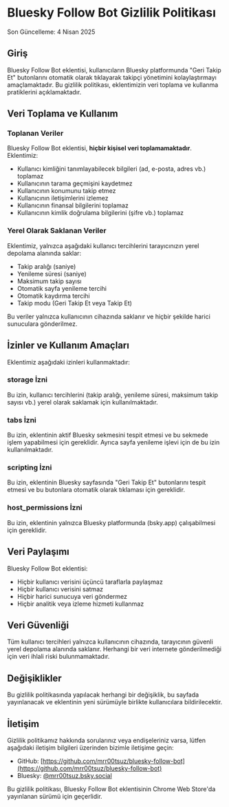 # Bluesky Follow Bot Gizlilik Politikası

Son Güncelleme: 4 Nisan 2025

## Giriş

Bluesky Follow Bot eklentisi, kullanıcıların Bluesky platformunda "Geri Takip Et" butonlarını otomatik olarak tıklayarak takipçi yönetimini kolaylaştırmayı amaçlamaktadır. Bu gizlilik politikası, eklentimizin veri toplama ve kullanma pratiklerini açıklamaktadır.

## Veri Toplama ve Kullanım

### Toplanan Veriler

Bluesky Follow Bot eklentisi, **hiçbir kişisel veri toplamamaktadır**. Eklentimiz:

- Kullanıcı kimliğini tanımlayabilecek bilgileri (ad, e-posta, adres vb.) toplamaz
- Kullanıcının tarama geçmişini kaydetmez
- Kullanıcının konumunu takip etmez
- Kullanıcının iletişimlerini izlemez
- Kullanıcının finansal bilgilerini toplamaz
- Kullanıcının kimlik doğrulama bilgilerini (şifre vb.) toplamaz

### Yerel Olarak Saklanan Veriler

Eklentimiz, yalnızca aşağıdaki kullanıcı tercihlerini tarayıcınızın yerel depolama alanında saklar:

- Takip aralığı (saniye)
- Yenileme süresi (saniye)
- Maksimum takip sayısı
- Otomatik sayfa yenileme tercihi
- Otomatik kaydırma tercihi
- Takip modu (Geri Takip Et veya Takip Et)

Bu veriler yalnızca kullanıcının cihazında saklanır ve hiçbir şekilde harici sunuculara gönderilmez.

## İzinler ve Kullanım Amaçları

Eklentimiz aşağıdaki izinleri kullanmaktadır:

### storage İzni
Bu izin, kullanıcı tercihlerini (takip aralığı, yenileme süresi, maksimum takip sayısı vb.) yerel olarak saklamak için kullanılmaktadır.

### tabs İzni
Bu izin, eklentinin aktif Bluesky sekmesini tespit etmesi ve bu sekmede işlem yapabilmesi için gereklidir. Ayrıca sayfa yenileme işlevi için de bu izin kullanılmaktadır.

### scripting İzni
Bu izin, eklentinin Bluesky sayfasında "Geri Takip Et" butonlarını tespit etmesi ve bu butonlara otomatik olarak tıklaması için gereklidir.

### host_permissions İzni
Bu izin, eklentinin yalnızca Bluesky platformunda (bsky.app) çalışabilmesi için gereklidir.

## Veri Paylaşımı

Bluesky Follow Bot eklentisi:

- Hiçbir kullanıcı verisini üçüncü taraflarla paylaşmaz
- Hiçbir kullanıcı verisini satmaz
- Hiçbir harici sunucuya veri göndermez
- Hiçbir analitik veya izleme hizmeti kullanmaz

## Veri Güvenliği

Tüm kullanıcı tercihleri yalnızca kullanıcının cihazında, tarayıcının güvenli yerel depolama alanında saklanır. Herhangi bir veri internete gönderilmediği için veri ihlali riski bulunmamaktadır.

## Değişiklikler

Bu gizlilik politikasında yapılacak herhangi bir değişiklik, bu sayfada yayınlanacak ve eklentinin yeni sürümüyle birlikte kullanıcılara bildirilecektir.

## İletişim

Gizlilik politikamız hakkında sorularınız veya endişeleriniz varsa, lütfen aşağıdaki iletişim bilgileri üzerinden bizimle iletişime geçin:

- GitHub: [https://github.com/mrr00tsuz/bluesky-follow-bot](https://github.com/mrr00tsuz/bluesky-follow-bot)
- Bluesky: [@mrr00tsuz.bsky.social](https://bsky.app/profile/mrr00tsuz.bsky.social)

Bu gizlilik politikası, Bluesky Follow Bot eklentisinin Chrome Web Store'da yayınlanan sürümü için geçerlidir.
